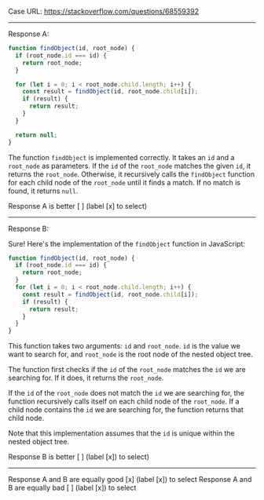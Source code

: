 Case URL: https://stackoverflow.com/questions/68559392

------
Response A:



```javascript
function findObject(id, root_node) {
  if (root_node.id === id) {
    return root_node;
  }

  for (let i = 0; i < root_node.child.length; i++) {
    const result = findObject(id, root_node.child[i]);
    if (result) {
      return result;
    }
  }

  return null;
}
```

The function `findObject` is implemented correctly. It takes an `id` and a `root_node` as parameters. If the `id` of the `root_node` matches the given `id`, it returns the `root_node`. Otherwise, it recursively calls the `findObject` function for each child node of the `root_node` until it finds a match. If no match is found, it returns `null`.

Response A is better [ ] (label [x] to select)

-------
Response B:

Sure! Here's the implementation of the `findObject` function in JavaScript:

```javascript
function findObject(id, root_node) {
  if (root_node.id === id) {
    return root_node;
  }
  for (let i = 0; i < root_node.child.length; i++) {
    const result = findObject(id, root_node.child[i]);
    if (result) {
      return result;
    }
  }
}
```

This function takes two arguments: `id` and `root_node`. `id` is the value we want to search for, and `root_node` is the root node of the nested object tree.

The function first checks if the `id` of the `root_node` matches the `id` we are searching for. If it does, it returns the `root_node`.

If the `id` of the `root_node` does not match the `id` we are searching for, the function recursively calls itself on each child node of the `root_node`. If a child node contains the `id` we are searching for, the function returns that child node.

Note that this implementation assumes that the `id` is unique within the nested object tree.

Response B is better [ ] (label [x]) to select)

-------

Response A and B are equally good [x] (label [x]) to select
Response A and B are equally bad [ ] (label [x]) to select
